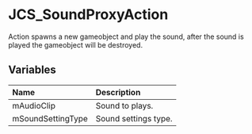 # JCS_SoundProxyAction

Action spawns a new gameobject and play the sound, after the sound is played 
the gameobject will be destroyed.

## Variables

| Name              | Description          |
|:------------------|:---------------------|
| mAudioClip        | Sound to plays.      |
| mSoundSettingType | Sound settings type. |
